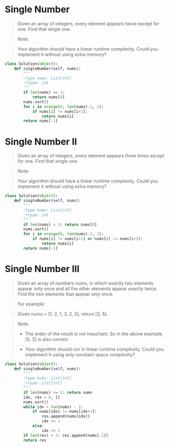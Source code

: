 # Single Number

> Given an array of integers, every element appears twice except for one. Find that single one.

> Note:

> Your algorithm should have a linear runtime complexity. Could you implement it without using extra memory?

```Python
class Solution(object):
    def singleNumber(self, nums):
        """
        :type nums: List[int]
        :rtype: int
        """
        if len(nums) == 1:
            return nums[0]
        nums.sort()
        for i in xrange(0, len(nums)-1, 2):
            if nums[i] != nums[i+1]:
                return nums[i]
        return nums[-1]
```

# Single Number II

> Given an array of integers, every element appears three times except for one. Find that single one.

> Note:

> Your algorithm should have a linear runtime complexity. Could you implement it without using extra memory?

```Python
class Solution(object):
    def singleNumber(self, nums):
        """
        :type nums: List[int]
        :rtype: int
        """
        if len(nums) < 3: return nums[0]
        nums.sort()
        for i in xrange(0, len(nums)-2, 3):
            if nums[i] != nums[i+1] or nums[i] != nums[i+2]:
                return nums[i]
        return nums[-1]
```

# Single Number III

> Given an array of numbers nums, in which exactly two elements appear only once and all the other elements appear exactly twice. Find the two elements that appear only once.

> For example:

> Given nums = [1, 2, 1, 3, 2, 5], return [3, 5].

> Note:

> * The order of the result is not important. So in the above example, [5, 3] is also correct.

> * Your algorithm should run in linear runtime complexity. Could you implement it using only constant space complexity?

```Python
class Solution(object):
    def singleNumber(self, nums):
        """
        :type nums: List[int]
        :rtype: List[int]
        """
        if len(nums) <= 2: return nums
        idx, res = 0, []
        nums.sort()
        while idx < len(nums) - 1:
            if nums[idx] != nums[idx+1]:
                res.append(nums[idx])
                idx += 1
            else:
                idx += 2
        if len(res) < 2: res.append(nums[-1])
        return res
```

